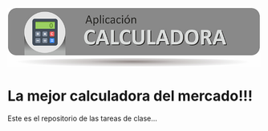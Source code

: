 ![Caculadora](https://github.com/cmg2020/GitHub/blob/master/Calculadora.jpg)

# La mejor calculadora del mercado!!!

Este es el repositorio de las tareas de clase...
